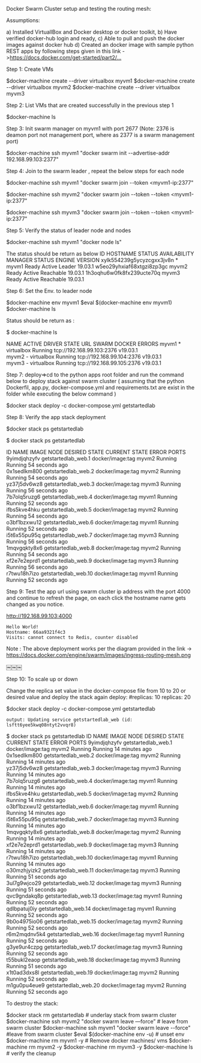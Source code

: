 Docker Swarm Cluster setup and testing the routing mesh:

Assumptions: 

a) Installed VirtuallBox and Docker desktop or docker toolkit, 
b) Have verified docker-hub login and ready, 
c) Able to pull and push the docker images against docker hub
d) Created an docker image with sample python REST apps by following steps given in this link ->https://docs.docker.com/get-started/part2/…
 

Step 1: Create VMs

$docker-machine create --driver virtualbox myvm1
$docker-machine create --driver virtualbox myvm2
$docker-machine create --driver virtualbox myvm3

Step 2: List VMs that are created successfully in the previous step 1
	
$docker-machine ls

Step 3:  Init swarm manager on myvm1 with port 2677 
                (Note: 2376 is deamon port not management port, where as 2377 is a swarm management port)

$docker-machine ssh myvm1 "docker swarm init --advertise-addr 192.168.99.103:2377"

Step 4: Join to the swarm leader , repeat the below steps for each node

$docker-machine ssh myvm1 "docker swarm join --token <token>  <myvm1-ip:2377"

$docker-machine ssh myvm2 "docker swarm join --token --token <token>  <myvm1-ip:2377"

$docker-machine ssh myvm3 "docker swarm join --token --token <token>  <myvm1-ip:2377"

Step 5: Verify the status of leader node and nodes

$docker-machine ssh myvm1 "docker node ls"

The status should be return as below 
ID                            HOSTNAME            STATUS              AVAILABILITY        MANAGER STATUS      ENGINE VERSION
xylk554239g5ycyzcgxx3jv8n *   myvm1               Ready               Active              Leader              19.03.1
w5eo29yhxiaf68xtgzi8zp3gc     myvm2               Ready               Active              Reachable           19.03.1
1h3oqhu6w0fk8fx239ucte70q     myvm3               Ready               Active              Reachable           19.03.1

Step 6: Set the Env. to leader node

$docker-machine env myvm1
$eval $(docker-machine env myvm1)
$docker-machine ls 

Status should be return as  :

$ docker-machine ls

NAME    ACTIVE   DRIVER       STATE     URL                         SWARM   DOCKER     ERRORS
myvm1   *        virtualbox   Running   tcp://192.168.99.103:2376           v19.03.1   
myvm2   -        virtualbox   Running   tcp://192.168.99.104:2376           v19.03.1   
myvm3   -        virtualbox   Running   tcp://192.168.99.105:2376           v19.03.1 

Step 7: deploy=>cd to the python apps root folder and run the command below to deploy stack against swarm cluster ( assuming that the python Dockerfil, app.py, docker-compose.yml and requirements.txt are exist in the folder while executing the below command )

 $docker stack deploy -c docker-compose.yml getstartedlab


Step 8: Verify the app stack deployment 

$docker stack ps getstartedlab

$ docker stack ps getstartedlab

ID                  NAME                   IMAGE                                 NODE                DESIRED STATE       CURRENT STATE            ERROR               PORTS
9yimdjqhzyfv        getstartedlab_web.1    docker/image:tag   myvm2               Running             Running 54 seconds ago                       
0x1sedlkm800        getstartedlab_web.2    docker/image:tag   myvm2               Running             Running 54 seconds ago                       
yz37j5dv6wz8        getstartedlab_web.3    docker/image:tag   myvm3               Running             Running 56 seconds ago                       
7b7olq5ruzg6        getstartedlab_web.4    docker/image:tag   myvm1               Running             Running 52 seconds ago                       
ifbs5kve4hku        getstartedlab_web.5    docker/image:tag   myvm2               Running             Running 54 seconds ago                       
o3bf1bzxwu12        getstartedlab_web.6    docker/image:tag   myvm1               Running             Running 52 seconds ago                       
i5t6x55pu95q        getstartedlab_web.7    docker/image:tag   myvm3               Running             Running 56 seconds ago                       
1mqvgqkty8x6        getstartedlab_web.8    docker/image:tag   myvm2               Running             Running 54 seconds ago                       
xf2e7e2eprd1        getstartedlab_web.9    docker/image:tag   myvm3               Running             Running 56 seconds ago                       
r7twu18h7izo        getstartedlab_web.10   docker/image:tag   myvm1               Running             Running 52 seconds ago

Step 9: Test the app url using swarm cluster ip  address with the port 4000 and continue to refresh the page, on each click the hostname name gets changed as you notice.

http://192.168.99.103:4000 

	Hello World!
	Hostname: 66aa9321f4c3
	Visits: cannot connect to Redis, counter disabled
	
	
Note : The above deployment works per the diagram provided in the link ->  https://docs.docker.com/engine/swarm/images/ingress-routing-mesh.png

￼￼￼

Step 10: To scale up or down 

Change the replica set value in the docker-compose file  from 10 to 20 or desired value and deploy the stack again
    deploy:
      #replicas: 10 
	replicas: 20 

$docker stack deploy -c docker-compose.yml getstartedlab
	
	output: Updating service getstartedlab_web (id: lsftt6yee5kwq08ntyt2vvqr8)

$ docker stack ps getstartedlab
ID                  NAME                   IMAGE                                 NODE                DESIRED STATE       CURRENT STATE            ERROR               PORTS
9yimdjqhzyfv        getstartedlab_web.1    docker/image:tag   myvm2               Running             Running 14 minutes ago                       
0x1sedlkm800        getstartedlab_web.2    docker/image:tag   myvm2               Running             Running 14 minutes ago                       
yz37j5dv6wz8        getstartedlab_web.3    docker/image:tag   myvm3               Running             Running 14 minutes ago                       
7b7olq5ruzg6        getstartedlab_web.4    docker/image:tag   myvm1               Running             Running 14 minutes ago                       
ifbs5kve4hku        getstartedlab_web.5    docker/image:tag   myvm2               Running             Running 14 minutes ago                       
o3bf1bzxwu12        getstartedlab_web.6    docker/image:tag   myvm1               Running             Running 14 minutes ago                       
i5t6x55pu95q        getstartedlab_web.7    docker/image:tag   myvm3               Running             Running 14 minutes ago                       
1mqvgqkty8x6        getstartedlab_web.8    docker/image:tag   myvm2               Running             Running 14 minutes ago                       
xf2e7e2eprd1        getstartedlab_web.9    docker/image:tag   myvm3               Running             Running 14 minutes ago                       
r7twu18h7izo        getstartedlab_web.10   docker/image:tag   myvm1               Running             Running 14 minutes ago                       
o30mzhjyizk2        getstartedlab_web.11   docker/image:tag   myvm3               Running             Running 51 seconds ago                       
3ul7g9wjco29        getstartedlab_web.12   docker/image:tag   myvm3               Running             Running 51 seconds ago                       
qvc9gndakq8p        getstartedlab_web.13   docker/image:tag   myvm1               Running             Running 52 seconds ago                       
qdlbpatuj0iy        getstartedlab_web.14   docker/image:tag   myvm1               Running             Running 52 seconds ago                       
9b0o4975io06        getstartedlab_web.15   docker/image:tag   myvm2               Running             Running 52 seconds ago                       
r6m2mqdnv5k4        getstartedlab_web.16   docker/image:tag   myvm1               Running             Running 52 seconds ago                       
g3ye9ur4czpg        getstartedlab_web.17   docker/image:tag   myvm3               Running             Running 52 seconds ago                       
t55bukl2eaop        getstartedlab_web.18   docker/image:tag   myvm3               Running             Running 51 seconds ago                       
x1t0ad3dxs8l        getstartedlab_web.19   docker/image:tag   myvm2               Running             Running 52 seconds ago                       
m1gu0pu4eue9        getstartedlab_web.20   docker/image:tag   myvm2               Running             Running 52 seconds ago 


To destroy the stack:

$docker stack rm getstartedlab                                                         # underlay stack from swarm cluster
$docker-machine ssh myvm2 "docker swarm leave —force”          # leave from swarm cluster
$docker-machine ssh myvm1 "docker swarm leave --force"            #leave from swarm cluster
$eval $(docker-machine env -u)                                                         # unset env
$docker-machine rm myvm1  -y                                                           # Remove docker machines/ vms
$docker-machine rm myvm2 -y
$docker-machine rm myvm3 -y
$docker-machine ls                                                                               # verify the cleanup

